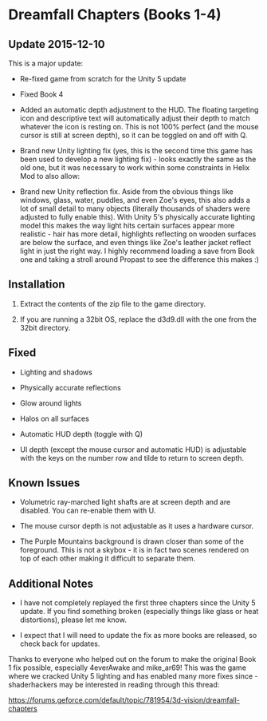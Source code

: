 Dreamfall Chapters (Books 1-4)
==============================

Update 2015-12-10
-----------------
This is a major update:

- Re-fixed game from scratch for the Unity 5 update

- Fixed Book 4

- Added an automatic depth adjustment to the HUD. The floating targeting icon
  and descriptive text will automatically adjust their depth to match whatever
  the icon is resting on. This is not 100% perfect (and the mouse cursor is
  still at screen depth), so it can be toggled on and off with Q.

- Brand new Unity lighting fix (yes, this is the second time this game has been
  used to develop a new lighting fix) - looks exactly the same as the old one,
  but it was necessary to work within some constraints in Helix Mod to also
  allow:

- Brand new Unity reflection fix. Aside from the obvious things like windows,
  glass, water, puddles, and even Zoe's eyes, this also adds a lot of small
  detail to many objects (literally thousands of shaders were adjusted to fully
  enable this). With Unity 5's physically accurate lighting model this makes
  the way light hits certain surfaces appear more realistic - hair has more
  detail, highlights reflecting on wooden surfaces are below the surface, and
  even things like Zoe's leather jacket reflect light in just the right way. I
  highly recommend loading a save from Book one and taking a stroll around
  Propast to see the difference this makes :)

Installation
------------
1. Extract the contents of the zip file to the game directory.

2. If you are running a 32bit OS, replace the d3d9.dll with the one from the
   32bit directory.

Fixed
-----
- Lighting and shadows

- Physically accurate reflections

- Glow around lights

- Halos on all surfaces

- Automatic HUD depth (toggle with Q)

- UI depth (except the mouse cursor and automatic HUD) is adjustable with the
  keys on the number row and tilde to return to screen depth.

Known Issues
------------
- Volumetric ray-marched light shafts are at screen depth and are disabled. You
  can re-enable them with U.

- The mouse cursor depth is not adjustable as it uses a hardware cursor.

- The Purple Mountains background is drawn closer than some of the foreground.
  This is not a skybox - it is in fact two scenes rendered on top of each other
  making it difficult to separate them.

Additional Notes
----------------
- I have not completely replayed the first three chapters since the Unity 5
  update. If you find something broken (especially things like glass or heat
  distortions), please let me know.

- I expect that I will need to update the fix as more books are released, so
  check back for updates.


Thanks to everyone who helped out on the forum to make the original Book 1 fix
possible, especially 4everAwake and mike_ar69! This was the game where we
cracked Unity 5 lighting and has enabled many more fixes since - shaderhackers
may be interested in reading through this thread:

<https://forums.geforce.com/default/topic/781954/3d-vision/dreamfall-chapters>
